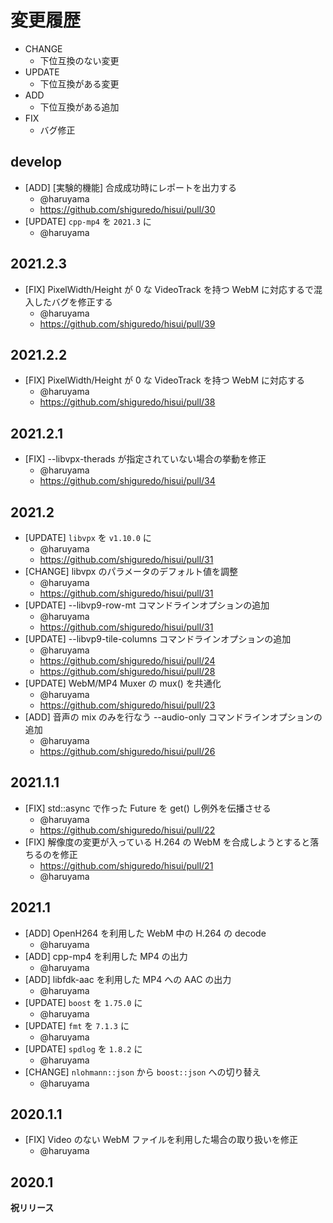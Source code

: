 # 変更履歴

- CHANGE
    - 下位互換のない変更
- UPDATE
    - 下位互換がある変更
- ADD
    - 下位互換がある追加
- FIX
    - バグ修正

## develop

- [ADD] [実験的機能] 合成成功時にレポートを出力する
    - @haruyama
    - https://github.com/shiguredo/hisui/pull/30
- [UPDATE] `cpp-mp4` を `2021.3` に
    - @haruyama

## 2021.2.3

- [FIX] PixelWidth/Height が 0 な VideoTrack を持つ WebM に対応するで混入したバグを修正する
    - @haruyama
    - https://github.com/shiguredo/hisui/pull/39

## 2021.2.2

- [FIX] PixelWidth/Height が 0 な VideoTrack を持つ WebM に対応する
    - @haruyama
    - https://github.com/shiguredo/hisui/pull/38

## 2021.2.1

- [FIX] --libvpx-therads が指定されていない場合の挙動を修正
    - @haruyama
    - https://github.com/shiguredo/hisui/pull/34

## 2021.2

- [UPDATE] `libvpx` を `v1.10.0` に
    - @haruyama
    - https://github.com/shiguredo/hisui/pull/31
- [CHANGE] libvpx のパラメータのデフォルト値を調整
    - @haruyama
    - https://github.com/shiguredo/hisui/pull/31
- [UPDATE] --libvp9-row-mt コマンドラインオプションの追加
    - @haruyama
    - https://github.com/shiguredo/hisui/pull/31
- [UPDATE] --libvp9-tile-columns コマンドラインオプションの追加
    - @haruyama
    - https://github.com/shiguredo/hisui/pull/24
    - https://github.com/shiguredo/hisui/pull/28
- [UPDATE] WebM/MP4 Muxer の mux() を共通化
    - @haruyama
    - https://github.com/shiguredo/hisui/pull/23
- [ADD] 音声の mix のみを行なう --audio-only コマンドラインオプションの追加
    - @haruyama
    - https://github.com/shiguredo/hisui/pull/26

## 2021.1.1

- [FIX] std::async で作った Future を get() し例外を伝播させる
    - @haruyama
    - https://github.com/shiguredo/hisui/pull/22
- [FIX] 解像度の変更が入っている H.264 の WebM を合成しようとすると落ちるのを修正
    - https://github.com/shiguredo/hisui/pull/21
    - @haruyama

## 2021.1

- [ADD] OpenH264 を利用した WebM 中の H.264 の decode
    - @haruyama
- [ADD] cpp-mp4 を利用した MP4 の出力
    - @haruyama
- [ADD] libfdk-aac を利用した MP4 への AAC の出力
    - @haruyama
- [UPDATE] `boost` を `1.75.0` に
    - @haruyama
- [UPDATE] `fmt` を `7.1.3` に
    - @haruyama
- [UPDATE] `spdlog` を `1.8.2` に
    - @haruyama
- [CHANGE] `nlohmann::json` から `boost::json` への切り替え
    - @haruyama

## 2020.1.1

- [FIX] Video のない WebM ファイルを利用した場合の取り扱いを修正
    - @haruyama

## 2020.1

**祝リリース**
